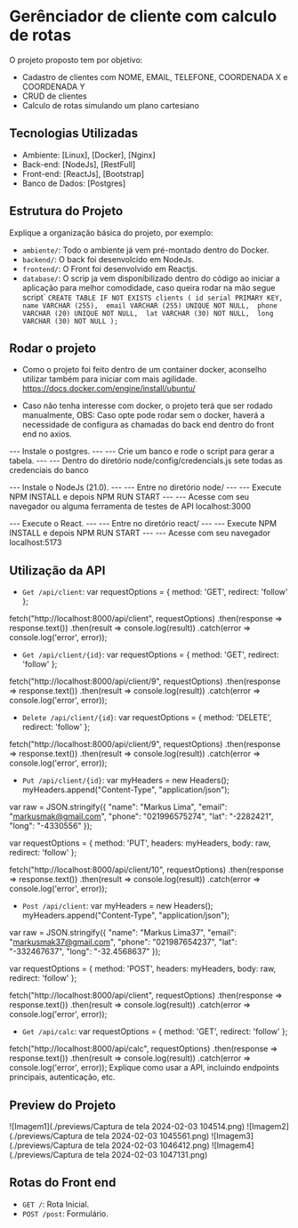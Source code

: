 # Gerênciador de cliente com calculo de rotas

O projeto proposto tem por objetivo:
- Cadastro de clientes com NOME, EMAIL, TELEFONE, COORDENADA X e COORDENADA Y
- CRUD de clientes
- Calculo de rotas simulando um plano cartesiano


## Tecnologias Utilizadas

- Ambiente: [Linux], [Docker], [Nginx]
- Back-end: [NodeJs], [RestFull]
- Front-end: [ReactJs], [Bootstrap]
- Banco de Dados: [Postgres]

## Estrutura do Projeto

Explique a organização básica do projeto, por exemplo:

- `ambiente/`: Todo o ambiente já vem pré-montado dentro do Docker.
- `backend/`: O back foi desenvolcido em NodeJs.
- `frontend/`: O Front foi desenvolvido em Reactjs.
- `database/`: O scrip ja vem disponíbilizado dentro do código ao iniciar a aplicação para melhor comodidade, caso queira rodar na mão segue script`
``
CREATE TABLE IF NOT EXISTS clients (
        id serial PRIMARY KEY, 
        name VARCHAR (255), 
        email VARCHAR (255) UNIQUE NOT NULL, 
        phone VARCHAR (20) UNIQUE NOT NULL, 
        lat VARCHAR (30) NOT NULL, 
        long VARCHAR (30) NOT NULL
      ); 
``

## Rodar o projeto

- Como o projeto foi feito dentro de um container docker, 
  aconselho utilizar também para iniciar com mais agilidade. https://docs.docker.com/engine/install/ubuntu/

- Caso não tenha interesse com docker, o projeto terá que ser rodado manualmente,
OBS: Caso opte pode rodar sem o docker, haverá a necessidade de configura as chamadas do back end dentro do front end
no axios.

--- Instale o postgres. 
--- --- Crie um banco e rode o script para gerar a tabela. 
--- --- Dentro do diretório node/config/credencials.js sete todas as credenciais do banco

--- Instale o NodeJs (21.0).
--- --- Entre no diretório node/
--- --- Execute NPM INSTALL e depois NPM RUN START
--- --- Acesse com seu navegador ou alguma ferramenta de testes de API localhost:3000

--- Execute o React.
--- --- Entre no diretório react/
--- --- Execute NPM INSTALL e depois NPM RUN START
--- --- Acesse com seu navegador localhost:5173

## Utilização da API

- `Get /api/client`:
var requestOptions = {
  method: 'GET',
  redirect: 'follow'
};

fetch("http://localhost:8000/api/client", requestOptions)
  .then(response => response.text())
  .then(result => console.log(result))
  .catch(error => console.log('error', error));

- `Get /api/client/{id}`:
var requestOptions = {
  method: 'GET',
  redirect: 'follow'
};

fetch("http://localhost:8000/api/client/9", requestOptions)
  .then(response => response.text())
  .then(result => console.log(result))
  .catch(error => console.log('error', error));

- `Delete /api/client/{id}`:
var requestOptions = {
  method: 'DELETE',
  redirect: 'follow'
};

fetch("http://localhost:8000/api/client/9", requestOptions)
  .then(response => response.text())
  .then(result => console.log(result))
  .catch(error => console.log('error', error));

- `Put /api/client/{id}`:
var myHeaders = new Headers();
myHeaders.append("Content-Type", "application/json");

var raw = JSON.stringify({
  "name": "Markus Lima",
  "email": "markusmak@gmail.com",
  "phone": "021996575274",
  "lat": "-2282421",
  "long": "-4330556"
});

var requestOptions = {
  method: 'PUT',
  headers: myHeaders,
  body: raw,
  redirect: 'follow'
};

fetch("http://localhost:8000/api/client/10", requestOptions)
  .then(response => response.text())
  .then(result => console.log(result))
  .catch(error => console.log('error', error));

- `Post /api/client`:
var myHeaders = new Headers();
myHeaders.append("Content-Type", "application/json");

var raw = JSON.stringify({
  "name": "Markus Lima37",
  "email": "markusmak37@gmail.com",
  "phone": "021987654237",
  "lat": "-332467637",
  "long": "-32.4568637"
});

var requestOptions = {
  method: 'POST',
  headers: myHeaders,
  body: raw,
  redirect: 'follow'
};

fetch("http://localhost:8000/api/client", requestOptions)
  .then(response => response.text())
  .then(result => console.log(result))
  .catch(error => console.log('error', error));

- `Get /api/calc`:
var requestOptions = {
  method: 'GET',
  redirect: 'follow'
};

fetch("http://localhost:8000/api/calc", requestOptions)
  .then(response => response.text())
  .then(result => console.log(result))
  .catch(error => console.log('error', error));
Explique como usar a API, incluindo endpoints principais, autenticação, etc.

## Preview do Projeto

![Imagem1](./previews/Captura de tela 2024-02-03 104514.png)
![Imagem2](./previews/Captura de tela 2024-02-03 1045561.png)
![Imagem3](./previews/Captura de tela 2024-02-03 1046412.png)
![Imagem4](./previews/Captura de tela 2024-02-03 1047131.png)

## Rotas do Front end

- `GET /`: Rota Inicial.
- `POST /post`: Formulário.
